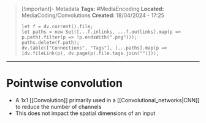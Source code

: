 > [!important]- Metadata
> **Tags:** #MediaEncoding 
> **Located:** MediaCoding/Convolutions
> **Created:** 18/04/2024 - 17:25
> ```dataviewjs
> let f = dv.current().file;
> let paths = new Set([...f.inlinks, ...f.outlinks].map(p => p.path).filter(p => !p.endsWith(".png")));
> paths.delete(f.path);
> dv.table(["Connections", "Tags"], [...paths].map(p => [dv.fileLink(p), dv.page(p).file.tags.join("")]));
> ```

___
# Pointwise convolution
- A 1x1 [[Convolution]] primarily used in a [[Convolutional_networks|CNN]] to reduce the number of channels 
- This does not impact the spatial dimensions of an input 